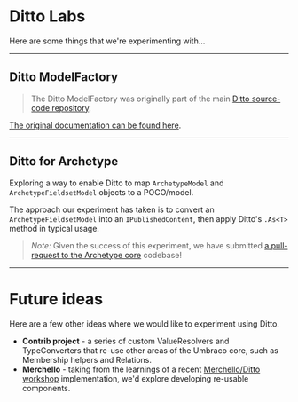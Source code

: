 # Ditto Labs

Here are some things that we're experimenting with...

---

## Ditto ModelFactory

> The Ditto ModelFactory was originally part of the main [Ditto source-code repository](https://github.com/leekelleher/umbraco-ditto/).

[The original documentation can be found here](http://umbraco-ditto.readthedocs.org/en/latest/publishedcontentmodelfactory/).

---

## Ditto for Archetype

Exploring a way to enable Ditto to map `ArchetypeModel` and `ArchetypeFieldsetModel` objects to a POCO/model.

The approach our experiment has taken is to convert an `ArchetypeFieldsetModel` into an `IPublishedContent`, then apply Ditto's `.As<T>` method in typical usage.

> *Note:* Given the success of this experiment, we have submitted [a pull-request to the Archetype core](https://github.com/imulus/Archetype/pull/303) codebase!

---

# Future ideas

Here are a few other ideas where we would like to experiment using Ditto.

* **Contrib project** - a series of custom ValueResolvers and TypeConverters that re-use other areas of the Umbraco core, such as Membership helpers and Relations.
* **Merchello** - taking from the learnings of a recent [Merchello/Ditto workshop](https://github.com/BarryFogarty/Merchello.UkFest.Workshop) implementation, we'd explore developing re-usable components.
